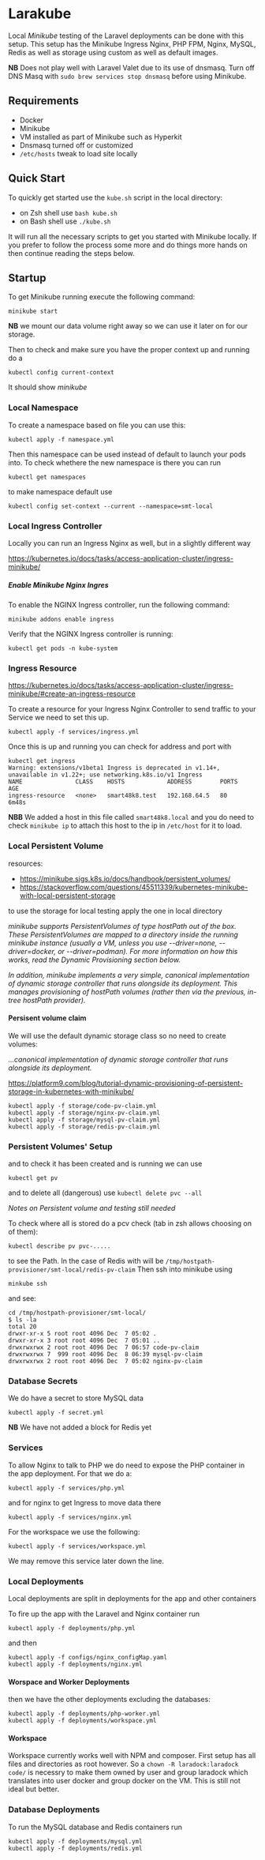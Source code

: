 # Larakube

Local *Minikube* testing of the Laravel deployments can be done with this setup. This setup has the Minikube Ingress Nginx, PHP FPM, Nginx, MySQL, Redis as well as storage using custom as well as default images.

**NB** Does not play well with Laravel Valet due to its use of dnsmasq. Turn off DNS Masq with `sudo brew services stop dnsmasq` before using Minikube.

## Requirements

- Docker
- Minikube
- VM installed as part of Minikube such as Hyperkit
- Dnsmasq turned off or customized
- `/etc/hosts` tweak to load site locally

## Quick Start

To quickly get started use the `kube.sh` script in the local directory:

- on Zsh shell use `bash kube.sh`
- on Bash shell use `./kube.sh`


It will run all the necessary scripts to get you started with Minikube locally. If you prefer to follow the process some more and do things more hands on then continue reading the steps below.

## Startup

To get Minikube running execute the following command:

```
minikube start
```

**NB** we mount our data volume right away so we can use it later on for our storage.

Then to check and make sure you have the proper context up and running do a

```
kubectl config current-context
```

It should show *minikube*

### Local Namespace

To create a namespace based on file you can use this:

```
kubectl apply -f namespace.yml
```

Then this namespace can be used instead of default to launch your pods into. To check whethere the new namespace is there you can run

```
kubectl get namespaces
```
to make namespace default use 

```
kubectl config set-context --current --namespace=smt-local
```

### Local Ingress Controller

Locally you can run an Ingress Nginx as well, but in a slightly different way

https://kubernetes.io/docs/tasks/access-application-cluster/ingress-minikube/

##### Enable Minikube Nginx Ingres 
To enable the NGINX Ingress controller, run the following command:

```
minikube addons enable ingress
```

Verify that the NGINX Ingress controller is running:

```
kubectl get pods -n kube-system
```

### Ingress Resource 

https://kubernetes.io/docs/tasks/access-application-cluster/ingress-minikube/#create-an-ingress-resource

To create a resource for your Ingress Nginx Controller to send traffic to your Service we need to set this up.

```
kubectl apply -f services/ingress.yml
```

Once this is up and running you can check for address and port with 

```
kubectl get ingress
Warning: extensions/v1beta1 Ingress is deprecated in v1.14+, unavailable in v1.22+; use networking.k8s.io/v1 Ingress
NAME               CLASS    HOSTS            ADDRESS        PORTS   AGE
ingress-resource   <none>   smart48k8.test   192.168.64.5   80      6m48s
```

**NBB** We added a host in this file called `smart48k8.local` and you do need to check `minikube ip` to attach this host to the ip in `/etc/host` for it to load.

### Local Persistent Volume

resources:
- https://minikube.sigs.k8s.io/docs/handbook/persistent_volumes/
- https://stackoverflow.com/questions/45511339/kubernetes-minikube-with-local-persistent-storage

to use the storage for local testing apply the one in local directory 

_minikube supports PersistentVolumes of type hostPath out of the box. These PersistentVolumes are mapped to a directory inside the running minikube instance (usually a VM, unless you use --driver=none, --driver=docker, or --driver=podman). For more information on how this works, read the Dynamic Provisioning section below._

_In addition, minikube implements a very simple, canonical implementation of dynamic storage controller that runs alongside its deployment. This manages provisioning of hostPath volumes (rather then via the previous, in-tree hostPath provider)._
#### Persisent volume claim


We will use the default dynamic storage class so no need to create volumes:

_...canonical implementation of dynamic storage controller that runs alongside its deployment._

https://platform9.com/blog/tutorial-dynamic-provisioning-of-persistent-storage-in-kubernetes-with-minikube/


```
kubectl apply -f storage/code-pv-claim.yml
kubectl apply -f storage/nginx-pv-claim.yml
kubectl apply -f storage/mysql-pv-claim.yml
kubectl apply -f storage/redis-pv-claim.yml
```

### Persistent Volumes' Setup

and to check it has been created and is running we can use 

```
kubectl get pv
``` 

and to delete all (dangerous) use `kubectl delete pvc --all`

*Notes on Persistent volume and testing still needed*

To check where all is stored do a pcv check (tab in zsh allows choosing on of them):

```
kubectl describe pv pvc-.....
```

to see the Path. In the case of Redis with will be `/tmp/hostpath-provisioner/smt-local/redis-pv-claim` Then ssh into minikube using 

```
minkube ssh
```

and see:


```
cd /tmp/hostpath-provisioner/smt-local/              
$ ls -la
total 20
drwxr-xr-x 5 root root 4096 Dec  7 05:02 .
drwxr-xr-x 3 root root 4096 Dec  7 05:01 ..
drwxrwxrwx 2 root root 4096 Dec  7 06:57 code-pv-claim
drwxrwxrwx 7  999 root 4096 Dec  8 06:39 mysql-pv-claim
drwxrwxrwx 2 root root 4096 Dec  7 05:02 nginx-pv-claim
```

### Database Secrets

We do have a secret to store MySQL data

```
kubectl apply -f secret.yml
```


**NB** We have not added a block for Redis yet
### Services 

To allow Nginx to talk to PHP we do need to expose the PHP container in the app deployment. For that we do a:

```
kubectl apply -f services/php.yml
```

and for nginx to get Ingress to move data there

```
kubectl apply -f services/nginx.yml
```

For the workspace we use the following:

```
kubectl apply -f services/workspace.yml
```

We may remove this service later down the line.

### Local Deployments 

Local deployments are split in deployments for the app and other containers

To fire up the app with the Laravel and Nginx container run

```
kubectl apply -f deployments/php.yml
```

and then
```
kubectl apply -f configs/nginx_configMap.yaml
kubectl apply -f deployments/nginx.yml
```


#### Worspace and Worker Deployments

then we have the other deployments excluding the databases:

```
kubectl apply -f deployments/php-worker.yml
kubectl apply -f deployments/workspace.yml
```

#### Workspace

Workspace currently works well with NPM and composer. First setup has all files and directories as root however. So a `chown -R laradock:laradock code/` is necessry to make them owned by user and group laradock which translates into user docker and group docker on the VM. This is still not ideal but better.
### Database Deployments

To run the MySQL database and Redis containers run

```
kubectl apply -f deployments/mysql.yml
kubectl apply -f deployments/redis.yml
```
